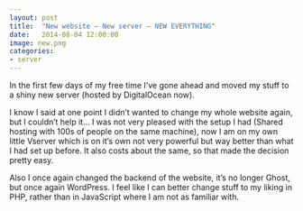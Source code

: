 ```yaml
---
layout: post
title:  "New website – New server – NEW EVERYTHING"
date:   2014-08-04 12:00:00
image: new.png
categories:
- server
---
```


In the first few days of my free time I’ve gone ahead and moved my stuff to a shiny new server (hosted by DigitalOcean now).

I know I said at one point I didn’t wanted to change my whole website again, but I couldn’t help it…
I was not very pleased with the setup I had (Shared hosting with 100s of people on the same machine), now I am on my own little Vserver which is on it’s own not very powerful but way better than what I had set up before. It also costs about the same, so that made the decision pretty easy.

Also I once again changed the backend of the website, it’s no longer Ghost, but once again WordPress. I feel like I can better change stuff to my liking in PHP, rather than in JavaScript where I am not as familiar with.
